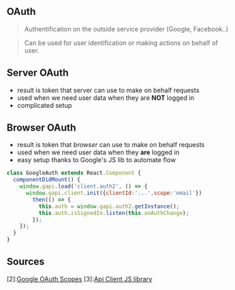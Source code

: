 ## OAuth
> Authentification on the outside service provider (Google, Facebook..)

> Can be used for user identification or making actions on behalf of user.

## Server OAuth
- result is token that server can use to make on behalf requests
- used when we need user data when they are **NOT** logged in
- complicated setup 

## Browser OAuth
- result is token that *browser* can use to make on behalf requests
- used when we need user data when they **are** logged in
- easy setup thanks to Google's JS lib to automate flow

```js
class GoogleAuth extends React.Component {
  componentDidMount() {
    window.gapi.load('client.auth2', () => {
      window.gapi.client.init({clientId:'...',scope:'email'})
        then(() => {
          this.auth = window.gapi.auth2.getInstance();
       	  this.auth.isSignedIn.listen(this.onAuthChange); 
        });
    });
  }
}
```


## Sources
[1]:[Udemy](https://www.udemy.com/react-redux/learn/lecture/12700573)
[2]:[Google OAuth Scopes](https://developers.google.com/identity/protocols/googlescopes)
[3]:[Api Client JS library](https://developers.google.com/api-client-library/)
